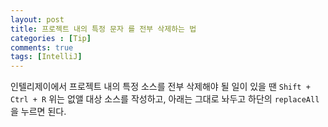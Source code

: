 ```yaml
---
layout: post
title: 프로젝트 내의 특정 문자 를 전부 삭제하는 법
categories : [Tip]
comments: true
tags: [IntelliJ]
---
```


인텔리제이에서 프로젝트 내의 특정 소스를 전부 삭제해야 될 일이 있을 땐
`Shift + Ctrl + R`
위는 없앨 대상 소스를 작성하고, 아래는 그대로 놔두고 하단의 `replaceAll` 을 누르면 된다.